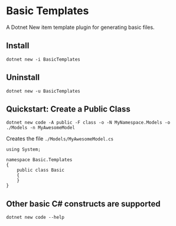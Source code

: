 # Basic Templates

A Dotnet New item template plugin for generating basic files.

## Install

    dotnet new -i BasicTemplates

## Uninstall

    dotnet new -u BasicTemplates

## Quickstart: Create a Public Class

    dotnet new code -A public -F class -o -N MyNamespace.Models -o ./Models -n MyAwesomeModel

Creates the file ```./Models/MyAwesomeModel.cs```
    
    using System;

    namespace Basic.Templates
    {
        public class Basic
        {
        }
    }

## Other basic C# constructs are supported

    dotnet new code --help

